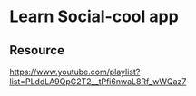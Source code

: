 # Learn Social-cool app

## Resource
https://www.youtube.com/playlist?list=PLddLA9QpG2T2__tPfi6nwaL8Rf_wWQaz7